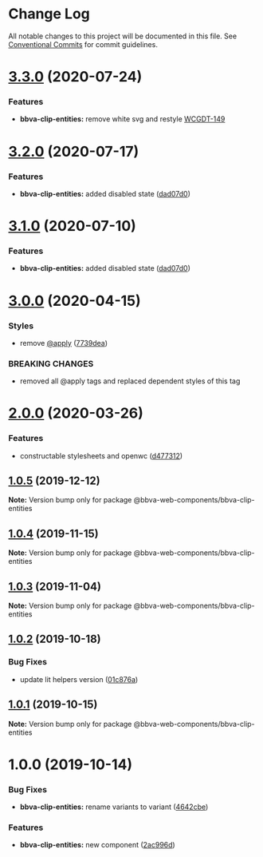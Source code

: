 # Change Log

All notable changes to this project will be documented in this file.
See [Conventional Commits](https://conventionalcommits.org) for commit guidelines.

# [3.3.0](http://globaldevtools.bbva.com:7999/bbva_global_ui_studio_web_components/bbva-web-components-app/compare/@bbva-web-components/bbva-clip-entities@3.2.0...@bbva-web-components/bbva-clip-entities@3.3.0) (2020-07-24)

### Features

- **bbva-clip-entities:** remove white svg and restyle [WCGDT-149](<[8238069](http://globaldevtools.bbva.com:7999/bbva_global_ui_studio_web_components/bbva-web-components-app/commits/82380690c6b0768edc21d0ea32f284923ef7bf57)>)

# [3.2.0](http://globaldevtools.bbva.com:7999/bbva_global_ui_studio_web_components/bbva-web-components-app/compare/@bbva-web-components/bbva-clip-entities@3.0.0...@bbva-web-components/bbva-clip-entities@3.2.0) (2020-07-17)

### Features

- **bbva-clip-entities:** added disabled state ([dad07d0](http://globaldevtools.bbva.com:7999/bbva_global_ui_studio_web_components/bbva-web-components-app/commits/dad07d06af2afe40d643a43e76384456c36fead3))

# [3.1.0](http://globaldevtools.bbva.com:7999/bbva_global_ui_studio_web_components/bbva-web-components-app/compare/@bbva-web-components/bbva-clip-entities@3.0.0...@bbva-web-components/bbva-clip-entities@3.1.0) (2020-07-10)

### Features

- **bbva-clip-entities:** added disabled state ([dad07d0](http://globaldevtools.bbva.com:7999/bbva_global_ui_studio_web_components/bbva-web-components-app/commits/dad07d06af2afe40d643a43e76384456c36fead3))

# [3.0.0](http://globaldevtools.bbva.com:7999/bbva_global_ui_studio_web_components/bbva-web-components-app/compare/@bbva-web-components/bbva-clip-entities@2.0.0...@bbva-web-components/bbva-clip-entities@3.0.0) (2020-04-15)

### Styles

- remove [@apply](http://globaldevtools.bbva.com:7999/apply) ([7739dea](http://globaldevtools.bbva.com:7999/bbva_global_ui_studio_web_components/bbva-web-components-app/commits/7739dea728bc8e90ac1d596b53911779e5fd1a04))

### BREAKING CHANGES

- removed all @apply tags and replaced dependent styles of this tag

# [2.0.0](http://globaldevtools.bbva.com:7999/bbva_global_ui_studio_web_components/bbva-web-components-app/compare/@bbva-web-components/bbva-clip-entities@1.0.5...@bbva-web-components/bbva-clip-entities@2.0.0) (2020-03-26)

### Features

- constructable stylesheets and openwc ([d477312](http://globaldevtools.bbva.com:7999/bbva_global_ui_studio_web_components/bbva-web-components-app/commits/d4773124f5a6ecda53e0e4d935bc988591f6c451))

## [1.0.5](http://globaldevtools.bbva.com:7999/bbva_global_ui_studio_web_components/bbva-web-components/compare/@bbva-web-components/bbva-clip-entities@1.0.4...@bbva-web-components/bbva-clip-entities@1.0.5) (2019-12-12)

**Note:** Version bump only for package @bbva-web-components/bbva-clip-entities

## [1.0.4](http://globaldevtools.bbva.com:7999/bbva_global_ui_studio_web_components/bbva-web-components/compare/@bbva-web-components/bbva-clip-entities@1.0.3...@bbva-web-components/bbva-clip-entities@1.0.4) (2019-11-15)

**Note:** Version bump only for package @bbva-web-components/bbva-clip-entities

## [1.0.3](http://globaldevtools.bbva.com:7999/bbva_global_ui_studio_web_components/bbva-web-components/compare/@bbva-web-components/bbva-clip-entities@1.0.2...@bbva-web-components/bbva-clip-entities@1.0.3) (2019-11-04)

**Note:** Version bump only for package @bbva-web-components/bbva-clip-entities

## [1.0.2](http://globaldevtools.bbva.com:7999/cellscataloggovernance/bbva-web-components-fork/compare/@bbva-web-components/bbva-clip-entities@1.0.1...@bbva-web-components/bbva-clip-entities@1.0.2) (2019-10-18)

### Bug Fixes

- update lit helpers version ([01c876a](http://globaldevtools.bbva.com:7999/cellscataloggovernance/bbva-web-components-fork/commits/01c876aa84cfe98b6abbd2379127ad84df6a6cf4))

## [1.0.1](http://globaldevtools.bbva.com:7999/cellscataloggovernance/bbva-web-components-fork/compare/@bbva-web-components/bbva-clip-entities@1.0.0...@bbva-web-components/bbva-clip-entities@1.0.1) (2019-10-15)

**Note:** Version bump only for package @bbva-web-components/bbva-clip-entities

# 1.0.0 (2019-10-14)

### Bug Fixes

- **bbva-clip-entities:** rename variants to variant ([4642cbe](http://globaldevtools.bbva.com:7999/bbva_global_ui_studio_web_components/bbva-web-components/commits/4642cbe))

### Features

- **bbva-clip-entities:** new component ([2ac996d](http://globaldevtools.bbva.com:7999/bbva_global_ui_studio_web_components/bbva-web-components/commits/2ac996d))
